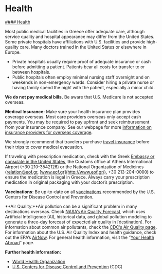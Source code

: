 # Health

[#### Health](javascript:void(0); "Health")

Most public medical facilities in Greece offer adequate care, although service quality and hospital appearance may differ from the United States. Some private hospitals have affiliations with U.S. facilities and provide high-quality care. Many doctors trained in the United States or elsewhere in Europe.

* Private hospitals usually require proof of adequate insurance or cash before admitting a patient. Patients bear all costs for transfer to or between hospitals.
* Public hospitals often employ minimal nursing staff overnight and on weekends in non-emergency wards. Consider hiring a private nurse or having family spend the night with the patient, especially a minor child.

**We do not pay medical bills.** Be aware that U.S. Medicare is not accepted overseas.

**Medical Insurance:** Make sure your health insurance plan provides coverage overseas. Most care providers overseas only accept cash payments. You may be required to pay upfront and seek reimbursement from your insurance company. See our webpage for more [information on insurance providers for overseas coverage](http://travel.state.gov/content/passports/en/go/health/insurance-providers.html).

We strongly recommend that travelers purchase [travel insurance](http://travel.state.gov/content/passports/english/go/health/insurance-providers.html) before their trips to cover medical evacuation.

If traveling with prescription medication, check with the Greek [Embassy or consulate in the United States](https://www.mfa.gr/usa/en/the-embassy/sections/consular-office.html#:~:text=Apart%20from%20the%20Consular%20Office,Consulates%20in%20Atlanta%20and%20Houston.&text=Hours%20of%20Operation%3A%20Monday%20and,pm%20%2D%204%3A00%20pm.), the Customs office at Athens International Airport (+30 210-3542126) or the National Organization of Medicines ([relation@eof.gr](mailto:relation@eof.gr), [www.eof.gr](http://www.eof.gr/), +30 213-204-0000) to ensure the medication is legal in Greece. Always carry your prescription medication in original packaging with your doctor’s prescription.

**Vaccinations:** Be up-to-date on all [vaccinations](http://wwwnc.cdc.gov/travel/page/vaccinations.htm) recommended by the U.S. Centers for Disease Control and Prevention.

**Air Quality:**Air pollution can be a significant problem in many destinations overseas. Check [NASA’s Air Quality Forecast](https://aeronet.gsfc.nasa.gov/new_web/aqforecast), which uses Artificial Intelligence (AI), historical data, and global pollution modeling to generate a three-day forecast of expected air quality in [destination]. For information about common air pollutants, check the [CDC’s Air Quality page](https://www.cdc.gov/air-quality/pollutants/). For information about the U.S. Air Quality Index and health guidance, check out the EPA’s [AirNow](https://www.airnow.gov/aqi/aqi-basics/). For general health information, visit the “[Your Health Abroad](https://travel.state.gov/content/travel/en/international-travel/before-you-go/your-health-abroad.html)” page.

**Further health information:**

* [World Health Organization](https://www.who.int/)
* [U.S. Centers for Disease Control and Prevention](http://wwwnc.cdc.gov/travel/) (CDC)